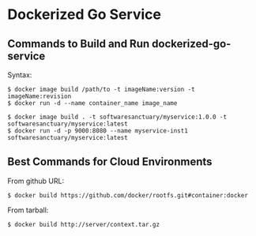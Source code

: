 # Dockerized Go Service

## Commands to Build and Run dockerized-go-service

Syntax:
```
$ docker image build /path/to -t imageName:version -t imageName:revision
$ docker run -d --name container_name image_name
```

```
$ docker image build . -t softwaresanctuary/myservice:1.0.0 -t softwaresanctuary/myservice:latest 
$ docker run -d -p 9000:8080 --name myservice-inst1 softwaresanctuary/myservice:latest 
```

## Best Commands for Cloud Environments

From github URL:

```
$ docker build https://github.com/docker/rootfs.git#container:docker
```

From tarball:

```
$ docker build http://server/context.tar.gz
```